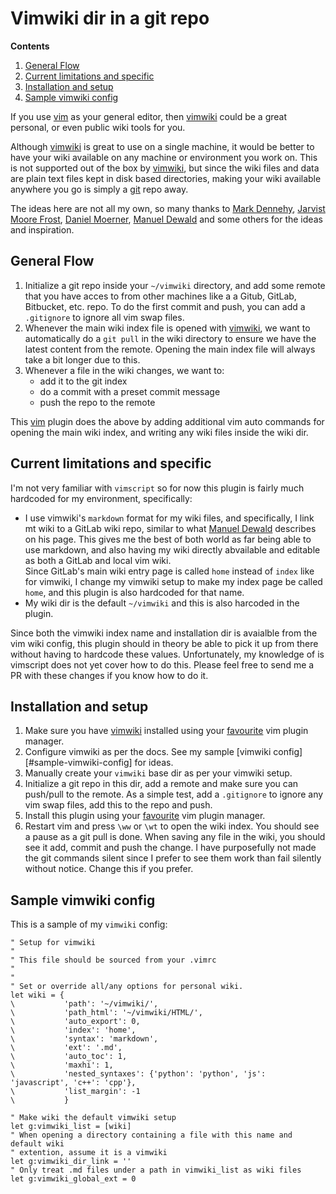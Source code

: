 Vimwiki dir in a git repo
=========================

**Contents**

1. [General Flow](#general-flow)
2. [Current limitations and specific](#current-limitations-and-specific)
3. [Installation and setup](#installation-and-setup)
4. [Sample vimwiki config](#sample-vimwiki-config)

If you use [vim][] as your general editor, then [vimwiki][] could be a great
personal, or even public wiki tools for you.

Although [vimwiki][] is great to use on a single machine, it would be better to
have your wiki available on any machine or environment you work on. This is not
supported out of the box by [vimwiki][], but since the wiki files and data are
plain text files kept in disk based directories, making your wiki available
anywhere you go is simply a [git][] repo away.

The ideas here are not all my own, so many thanks to [Mark Dennehy][],
[Jarvist Moore Frost][], [Daniel Moerner][], [Manuel Dewald][] and some others
for the ideas and inspiration.

General Flow
------------

1. Initialize a git repo inside your `~/vimwiki` directory, and add some remote
   that you have acces to from other machines like a a Gitub, GitLab,
   Bitbucket, etc. repo. To do the first commit and push, you can add a
   `.gitignore` to ignore all vim swap files.
2. Whenever the main wiki index file is opened with [vimwiki][], we want to
   automatically do a `git pull` in the wiki directory to ensure we have the
   latest content from the remote. Opening the main index file will always take
   a bit longer due to this.
3. Whenever a file in the wiki changes, we want to:
    - add it to the git index
    - do a commit with a preset commit message
    - push the repo to the remote

This [vim][] plugin does the above by adding additional vim auto commands for
opening the main wiki index, and writing any wiki files inside the wiki dir.

Current limitations and specific
--------------------------------

I'm not very familiar with `vimscript` so for now this plugin is fairly much
hardcoded for my environment, specifically:
* I use vimwiki's `markdown` format for my wiki files, and specifically, I link
  mt wiki to a GitLab wiki repo, similar to what [Manuel Dewald][] describes on
  his page. This gives me the best of both world as far being able to use
  markdown, and also having my wiki directly abvailable and editable as both a
  GitLab and local vim wiki.  
  Since GitLab's main wiki entry page is called `home` instead of `index` like
  for vimwiki, I change my vimwiki setup to make my index page be called
  `home`, and this plugin is also hardcoded for that name.
* My wiki dir is the default `~/vimwiki` and this is also harcoded in the plugin.

Since both the vimwiki index name and installation dir is avaialble from the
vim wiki config, this plugin should in theory be able to pick it up from there
without having to hardcode these values. Unfortunately, my knowledge of is
vimscript does not yet cover how to do this. Please feel free to send me a PR
with these changes if you know how to do it.

Installation and setup
----------------------
1. Make sure you have [vimwiki][] installed using your [favourite][pg] vim
   plugin manager.
2. Configure vimwiki as per the docs. See my sample
   [vimwiki config][#sample-vimwiki-config] for ideas.
3. Manually create your `vimwiki` base dir as per your vimwiki setup.
4. Initialize a git repo in this dir, add a remote and make sure you can
   push/pull to the remote. As a simple test, add a `.gitignore` to ignore any
   vim swap files, add this to the repo and push.
3. Install this plugin using your [favourite][pg] vim plugin manager.
4. Restart vim and press `\ww` or `\wt` to open the wiki index. You should see
   a pause as a git pull is done. When saving any file in the wiki, you should
   see it add, commit and push the change. I have purposefully not made the git
   commands silent since I prefer to see them work than fail silently without
   notice. Change this if you prefer.

Sample vimwiki config
---------------------

This is a sample of my `vimwiki` config:
```vim
" Setup for vimwiki
"
" This file should be sourced from your .vimrc
"
"
" Set or override all/any options for personal wiki.
let wiki = {
\           'path': '~/vimwiki/',
\           'path_html': '~/vimwiki/HTML/',
\           'auto_export': 0,
\           'index': 'home',
\           'syntax': 'markdown',
\           'ext': '.md',
\           'auto_toc': 1,
\           'maxhi': 1,
\           'nested_syntaxes': {'python': 'python', 'js': 'javascript', 'c++': 'cpp'},
\           'list_margin': -1
\           }

" Make wiki the default vimwiki setup
let g:vimwiki_list = [wiki]
" When opening a directory containing a file with this name and default wiki
" extention, assume it is a vimwiki
let g:vimwiki_dir_link = ''
" Only treat .md files under a path in vimwiki_list as wiki files
let g:vimwiki_global_ext = 0
```

<!-- References -->
[vim]: http://vim.org 
[vimwiki]: https://github.com/vimwiki/vimwiki
[git]: https://git-scm.com/
[Mark Dennehy]: http://www.stochasticgeometry.ie/2012/11/23/vimwiki/
[Jarvist Moore Frost]: https://jarvistmoorefrost.wordpress.com/2014/06/25/snippet-console-diary-vimwiki-now-with-more-git-autohooks/
[Daniel Moerner]: https://dmoerner.wordpress.com/2017/08/14/vimwiki-and-git-autocommit/
[Manuel Dewald]: https://opensource.com/article/18/6/vimwiki-gitlab-notes
[pg]: https://github.com/tpope/vim-pathogen
